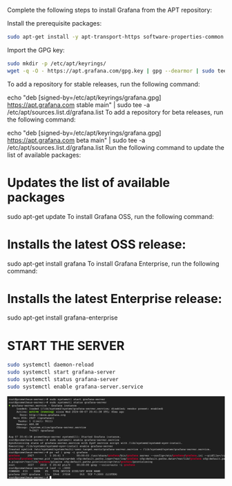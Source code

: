 Complete the following steps to install Grafana from the APT repository:

Install the prerequisite packages:
```bash
sudo apt-get install -y apt-transport-https software-properties-common wget
```
Import the GPG key:

```bash
sudo mkdir -p /etc/apt/keyrings/
wget -q -O - https://apt.grafana.com/gpg.key | gpg --dearmor | sudo tee /etc/apt/keyrings/grafana.gpg > /dev/null
```
To add a repository for stable releases, run the following command:


echo "deb [signed-by=/etc/apt/keyrings/grafana.gpg] https://apt.grafana.com stable main" | sudo tee -a /etc/apt/sources.list.d/grafana.list
To add a repository for beta releases, run the following command:


echo "deb [signed-by=/etc/apt/keyrings/grafana.gpg] https://apt.grafana.com beta main" | sudo tee -a /etc/apt/sources.list.d/grafana.list
Run the following command to update the list of available packages:


# Updates the list of available packages
sudo apt-get update
To install Grafana OSS, run the following command:

# Installs the latest OSS release:
sudo apt-get install grafana
To install Grafana Enterprise, run the following command:


# Installs the latest Enterprise release:
sudo apt-get install grafana-enterprise
# START THE SERVER
```bash
sudo systemctl daemon-reload
sudo systemctl start grafana-server
sudo systemctl status grafana-server
sudo systemctl enable grafana-server.service
```
![alt text](image-1.png)